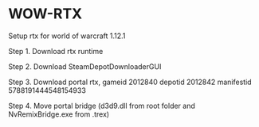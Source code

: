 # WOW-RTX
Setup rtx for world of warcraft 1.12.1

Step 1. Download rtx runtime

Step 2. Download SteamDepotDownloaderGUI

Step 3. Download portal rtx, gameid 2012840 depotid 2012842 manifestid 5788191444548154933

Step 4. Move portal bridge (d3d9.dll from root folder and NvRemixBridge.exe from .trex)
